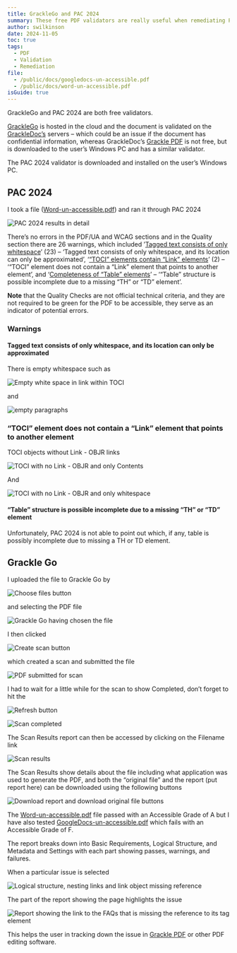```yaml
---
title: GrackleGo and PAC 2024
summary: These free PDF validators are really useful when remediating PDFs
author: swilkinson
date: 2024-11-05
toc: true
tags:
  - PDF
  - Validation
  - Remediation
file:
  - /public/docs/googledocs-un-accessible.pdf
  - /public/docs/word-un-accessible.pdf
isGuide: true
---
```

GrackleGo and PAC 2024 are both free validators.

[GrackleGo](https://www.grackledocs.com/en/products-services/grackle-go/) is hosted in the cloud and the document is validated on the [GrackleDoc’s](https://www.grackledocs.com/en/) servers – which could be an issue if the document has confidential information, whereas GrackleDoc’s [Grackle PDF](https://www.grackledocs.com/en/products-services/grackle-pdf/) is not free, but is downloaded to the user’s Windows PC and has a similar validator. 

The PAC 2024 validator is downloaded and installed on the user’s Windows PC.

## PAC 2024

I took a file ([Word-un-accessible.pdf](/public/docs/word-un-accessible.pdf)) and ran it through PAC 2024

![PAC 2024 results in detail](src/guideImg/1-pac-2024.png)

There’s no errors in the PDF/UA and WCAG sections and in the Quality section there are 26 warnings, which included ’[Tagged text consists of only whitespace](https://pac.pdf-accessibility.org/en/resources/pac-2024-quality-checks/tagged-text-consists-only-of-whitespace)’ (23) – ‘Tagged text consists of only whitespace, and its location can only be approximated’, ‘[“TOCI” elements contain “Link” elements](https://pac.pdf-accessibility.org/en/resources/pac-2024-quality-checks/toci-elements-contain-link-elements)’ (2) – ‘“TOCI” element does not contain a “Link” element that points to another element’, and ‘[Completeness of “Table” elements](https://pac.pdf-accessibility.org/en/resources/pac-2024-quality-checks/completeness-of-table-elements)’ – ‘“Table” structure is possible incomplete due to a missing “TH” or “TD” element’.

**Note** that the Quality Checks are not official technical criteria, and they are not required to be green for the PDF to be accessible, they serve as an indicator of potential errors.

### Warnings

#### Tagged text consists of only whitespace, and its location can only be approximated

There is empty whitespace such as 

![Empty white space in link within TOCI](src/guideImg/2-toci-whitespace.png)

and 

![empty paragraphs](src/guideImg/3-empty-paragraph.png)

### “TOCI” element does not contain a “Link” element that points to another element

TOCI objects without Link - OBJR links

![TOCI with no Link - OBJR and only Contents](src/guideImg/4-toci-without-link.png)

And

![TOCI with no Link - OBJR and only whitespace](src/guideImg/5-toci-without-link.png)

#### “Table” structure is possible incomplete due to a missing “TH” or “TD” element

Unfortunately, PAC 2024 is not able to point out which, if any, table is possibly incomplete due to missing a TH or TD element.

## Grackle Go

I uploaded the file to Grackle Go by 

![Choose files button](src/guideImg/5.5-choose-files.png)

and selecting the PDF file

![Grackle Go having chosen the file](src/guideImg/6-grackle-go.png)

I then clicked 

![Create scan button](src/guideImg/7-create-scan.png)

 which created a scan and submitted the file

![PDF submitted for scan](src/guideImg/8-submitted.png)

I had to wait for a little while for the scan to show Completed, don’t forget to hit the 

![Refresh button](src/guideImg/8.5-refresh.png)

![Scan completed](src/guideImg/9-completed.png)

The Scan Results report can then be accessed by clicking on the Filename link

![Scan results](src/guideImg/10-scan-results.png)

The Scan Results show details about the file including what application was used to generate the PDF, and both the “original file” and the report (put report here) can be downloaded using the following buttons

![Download report and download original file buttons](src/guideImg/11-download.png)

The [Word-un-accessible.pdf](/public/docs/word-un-accessible.pdf) file passed with an Accessible Grade of A but I have also tested [GoogleDocs-un-accessible.pdf](/public/docs/googledocs-un-accessible.pdf) which fails with an Accessible Grade of F.

The report breaks down into Basic Requirements, Logical Structure, and Metadata and Settings with each part showing passes, warnings, and failures. 

When a particular issue is selected

![Logical structure, nesting links and link object missing reference](src/guideImg/12-logical-structure.png)

The part of the report showing the page highlights the issue

![Report showing the link to the FAQs that is missing the reference to its tag element](src/guideImg/13-highlighted-issue.png)

This helps the user in tracking down the issue in [Grackle PDF](https://www.grackledocs.com/en/products-services/grackle-pdf/) or other PDF editing software.
